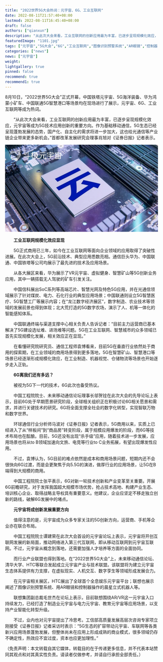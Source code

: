 ```yaml
---
title: "2022世界5G大会热词：元宇宙、6G、工业互联网"
date: 2022-08-11T21:57:40+08:00
lastmod: 2022-08-11T16:45:40+08:00
draft: false
authors: ["qianxun"]
description: "从此次大会来看，工业互联网的创新应用最为丰富，已逐步呈现规模化效应，元宇宙等成为5G技术应用创新的重要方向。作为基础移动通信，5G生态已经呈现蓬勃发展的态势，国产化、自主化的需求将进一步加大，这也给光通信等产业链企业带来更多新机会。"
featuredImage: "1101.jpg"
tags: ["元宇宙","5G大会","6G","工业互联网","图像识别预警系统","AR眼镜","控制器"]
categories: ["news"]
news: ["元宇宙"]
weight: 
lightgallery: true
pinned: false
recommend: true
recommend1: true
---
```


​        8月10日，“2022世界5G大会”正式开幕，中国铁塔元宇宙、5G海洋装备、华为鸿蒙小矿车、中国联通5G智慧港口等场景均在现场进行了展示，元宇宙、6G、工业互联网等成为热词。

　　“从此次大会来看，工业互联网的创新应用最为丰富，已逐步呈现规模化效应，元宇宙等成为5G技术应用创新的重要方向。作为基础移动通信，5G生态已经呈现蓬勃发展的态势，国产化、自主化的需求将进一步加大，这也给光通信等产业链企业带来更多新机会。”首都改革发展研究会理事肖旭对《证券日报》记者表示。

![](1102.jpg)

　　**工业互联网规模化效应显现**

　　5G正式商用已三年，如今在工业互联网等面向企业领域的应用取得了突破性进展。在此次大会上，5G前沿技术、典型应用悉数亮相。通信巨头华为、中国联通、中国铁塔等公司均展示了最先进的技术及应用场景。

　　从各大展区来看，华为展示了VR元宇宙、虚拟健身、智慧矿山等5G创新业务应用，其中一辆搭载无人驾驶的矿车引发关注。

　　中国信科展出SoC系列等高端芯片、智慧光网及特色5G应用，并在光通信领域展示了针对煤炭、电力、石化行业的典型应用场景；中国联通则设立5G智慧医疗、5G智慧工厂等展示内容；在“龙江数字经济展区”，数字制造、农业技术等领域的发展前景也得到体现；北大荒打造的5G数字农场，演示了人、机等一体化的智能感知体系。

　　中国联通终端与渠道支撑中心相关负责人告诉记者：“目前主力运营商已基本解决了5G建设选址难、进场难等问题。5G在工业互联网、智慧城市的众多领域已首先实现规模化发展，相关效应正在显现。”

　　在看懂研究院研究员、通信工程师袁博看来，目前5G在垂直行业依然处于商用的探索期，在工业领域的商用场景得到更多落地，5G在智慧矿山、智慧港口等场景已经逐渐形成规模化效应，在工业制造、机器视觉、仓储物流等场景也开始逐步走入正轨。

　　**6G离我们还有多远？**

　　被视为5G下一代的技术，6G此次也备受热议。

　　中国工程院院士、未来移动通信论坛理事长邬贺铨在此次大会的先导论坛上表示，目前6G处于早期愿景研究阶段，全球相关组织正在积极讨论6G相关愿景和需求，并进行关键技术的研究。6G将全面支撑全社会的数字化转型，实现智联万物和数字世界。

　　环球通信行业分析师马波对《证券日报》记者表示，5G商用以来，实质上已经进入了从“样板间”到“商品房”转变阶段，属于规模应用爆发的阶段，而6G等技术布局也在酝酿。目前，5G还没有出现“杀手级”应用，随着技术进一步发展，应用场景也将从to B领域加速向文旅、电竞等行业to C业务拓展，有望出现爆发性应用。

　　不过，袁博认为，5G目前的难点依然是成本和商用场景问题，短期内还不会很快向6G过渡，而是会更聚焦于向5.5G的演进，做厚行业的应用场景，让5G在B端得到大规模的商用。

　　中国工程院院士张平表示，6G对新一轮技术创新和产业变革至关重要。开展6G前瞻研究，对于发挥我国超大规模市场优势，抢占技术高地、构建产业生态、培训核心企业、取得战略主导权具有重要意义。他建议，企业应坚定不移走独立创新的路线，破解6G发展中的堵点。

　　**元宇宙将成创新发展重要方向**

　　值得注意的是，元宇宙成为众多专家关注的5G创新方向，运营商、手机等企业亦在联合布局。

　　中国工程院院士谭建荣在此次大会首设的元宇宙论坛上表示，元宇宙将开创互联网发展的新局面，推动网络进入第三代互联网，即从移动互联网到元宇宙互联网。不过，元宇宙从概念到落地，还需要加强人才培养等方面的全面协同。

　　而行业产业联盟也得到落地。在“2022世界5G大会”上，未来移动通信论坛、清华大学、HTC等联合发起成立元宇宙产业与技术联盟。该联盟将为建立元宇宙生态体系提供有力支撑，在虚拟现实、人机交互、数字孪生等领域形成发展合力。

　　在元宇宙相关展区，HTC展出了全球首个全息娱乐元宇宙平台；联想也展示阐述了图像识别预警系统、用AR眼镜和控制器操作的晨星立式机器人等。

　　联想集团副总裁毛世杰在论坛上表示，目前联想围绕AR/VR这一元宇宙入口持续发力，已经打造了制造业元宇宙与电力元宇宙、教育元宇宙等应用场景，以支持产业智能化转型升级。

　　不过，业内也对元宇宙提出了冷思考。工信部高质量发展高层次咨询专家项立刚接受《证券日报》记者采访时表示：“5G生态的扩容带动元宇宙、车联网等各类新兴应用场景蓬勃发展，但整体尚未在应用上形成成熟的商业模式，很多领域仍存不确定性，热效应不宜过度，资本也应更加理性。”

（免责声明：本文转载自其它媒体，转载目的在于传递更多信息，并不代表本站赞同其观点和对其真实性负责。请读者仅做参考，并请自行承担全部责任。）